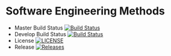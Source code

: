 # Software Engineering Methods

- Master Build Status [![Build Status](https://travis-ci.org/harryaddlesee/sem.svg?branch=master)](https://travis-ci.org/harryaddlesee/sem)
- Develop Build Status [![Build Status](https://travis-ci.org/harryaddlesee/sem.svg?branch=develop)](https://travis-ci.org/harryaddlesee/sem)
- License [![LICENSE](https://img.shields.io/github/license/harryaddlesee/sem.svg?style=flat-square)](https://github.com/harryaddlesee/sem/blob/master/LICENSE)
- Release [![Releases](https://img.shields.io/github/release/harryaddlesee/sem/all.svg?style=flat-square)](https://github.com/harryaddlesee/sem/releases)

